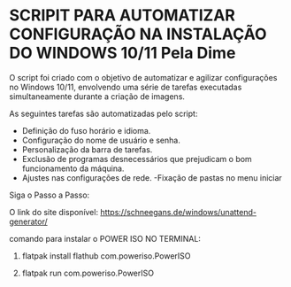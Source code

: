 # SCRIPIT PARA AUTOMATIZAR CONFIGURAÇÃO NA INSTALAÇÃO DO WINDOWS 10/11 Pela Dime 

O script foi criado com o objetivo de automatizar e agilizar configurações no Windows 10/11, envolvendo uma série de tarefas executadas simultaneamente durante a criação de imagens.

As seguintes tarefas são automatizadas pelo script:

- Definição do fuso horário e idioma.
- Configuração do nome de usuário e senha.
- Personalização da barra de tarefas.
- Exclusão de programas desnecessários que prejudicam o bom funcionamento da máquina.
- Ajustes nas configurações de rede.
-Fixação de pastas no menu iniciar

Siga o Passo a Passo:

O link do site disponível: https://schneegans.de/windows/unattend-generator/



comando para instalar o POWER ISO NO TERMINAL:    

1. flatpak install flathub com.poweriso.PowerISO

2. flatpak run com.poweriso.PowerISO


